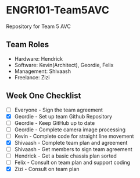 # ENGR101-Team5AVC
Repository for Team 5 AVC


## Team Roles
 - Hardware: Hendrick
 - Software: Kevin(Architect), Geordie, Felix
 - Management: Shivaash
 - Freelance: Zizi

## Week One Checklist
 - [ ] Everyone - Sign the team agreement 
 - [x] Geordie - Set up team Github Repository
 - [ ] Geordie - Keep GitHub up to date
 - [ ] Geordie - Complete camera image processing
 - [ ] Kevin - Complete code for straight line movement
 - [x] Shivaash - Complete team plan and agreement
 - [ ] Shivaash - Get members to sign team agreement
 - [ ] Hendrick - Get a basic chassis plan sorted
 - [ ] Felix - Consult on team plan and support coding
 - [x] Zizi - Consult on team plan
